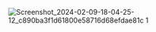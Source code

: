 ![Screenshot_2024-02-09-18-04-25-12_c890ba3f1d61800e58716d68efdae81c 1](https://github.com/dnyandip55/Music-Player/assets/99662234/9a4da0c1-a218-4d8b-96f9-d00a871923a9)
